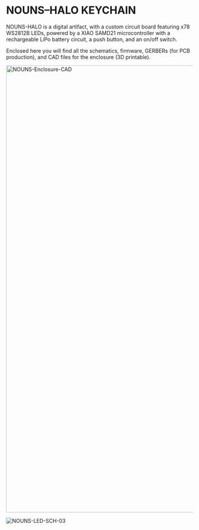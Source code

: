 # NOUNS–HALO KEYCHAIN
NOUNS-HALO is a digital artifact, with a custom circuit board featuring x78 WS2812B LEDs, powered by a XIAO SAMD21 microcontroller with a rechargeable LiPo battery circuit, a push button, and an on/off switch.



Enclosed here you will find all the schematics, firmware, GERBERs (for PCB production), and CAD files for the enclosure (3D printable).

<img width="1208" alt="NOUNS-Enclosure-CAD" src="https://github.com/tigrisli/nouns-halo/assets/6921664/4e3b68ef-4250-47c9-83b4-b0216fcb7891">

![NOUNS-LED-SCH-03](https://github.com/tigrisli/nouns-halo/assets/6921664/2793fd83-3b1b-40a7-9139-a98ea5d658de)

